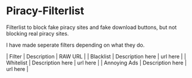 # Piracy-Filterlist
Filterlist to block fake piracy sites and fake download buttons, but not blocking real piracy sites.

I have made seperate filters depending on what they do.


| Filter | Description  | RAW URL |
| Blacklist | Description here | url here |
| Whitelist | Description here | url here |
| Annoying Ads | Description here | url here |
